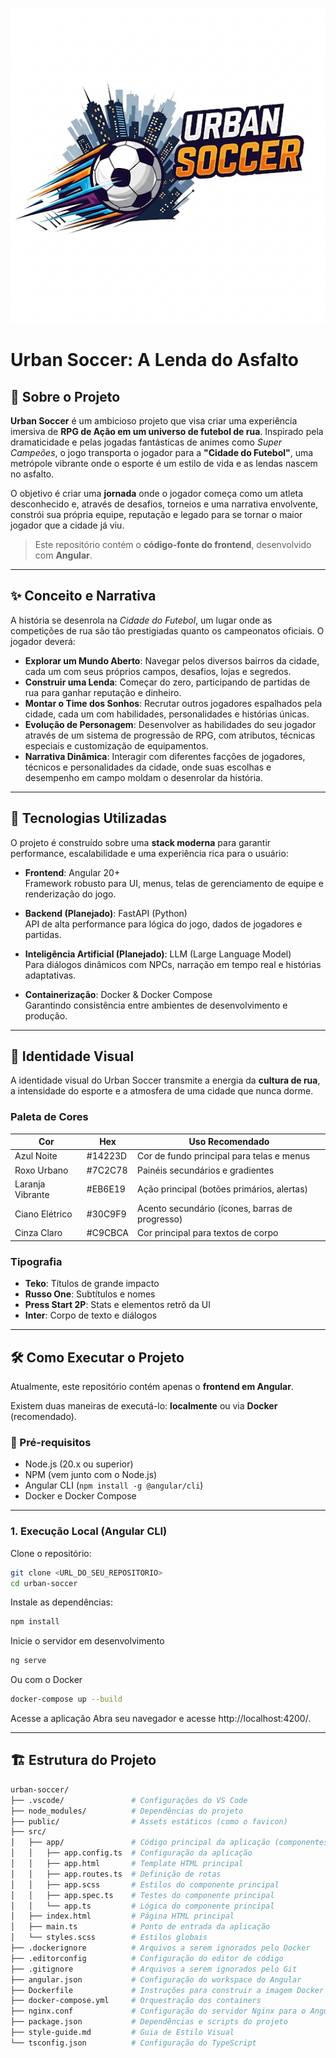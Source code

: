 ![Urban Soccer Banner](./public/urbanSoccer.png)

#  Urban Soccer: A Lenda do Asfalto

## 📖 Sobre o Projeto
**Urban Soccer** é um ambicioso projeto que visa criar uma experiência imersiva de **RPG de Ação em um universo de futebol de rua**. Inspirado pela dramaticidade e pelas jogadas fantásticas de animes como *Super Campeões*, o jogo transporta o jogador para a **"Cidade do Futebol"**, uma metrópole vibrante onde o esporte é um estilo de vida e as lendas nascem no asfalto.

O objetivo é criar uma **jornada** onde o jogador começa como um atleta desconhecido e, através de desafios, torneios e uma narrativa envolvente, constrói sua própria equipe, reputação e legado para se tornar o maior jogador que a cidade já viu.

> Este repositório contém o **código-fonte do frontend**, desenvolvido com **Angular**.

---

## ✨ Conceito e Narrativa
A história se desenrola na *Cidade do Futebol*, um lugar onde as competições de rua são tão prestigiadas quanto os campeonatos oficiais. O jogador deverá:

- **Explorar um Mundo Aberto**: Navegar pelos diversos bairros da cidade, cada um com seus próprios campos, desafios, lojas e segredos.  
- **Construir uma Lenda**: Começar do zero, participando de partidas de rua para ganhar reputação e dinheiro.  
- **Montar o Time dos Sonhos**: Recrutar outros jogadores espalhados pela cidade, cada um com habilidades, personalidades e histórias únicas.  
- **Evolução de Personagem**: Desenvolver as habilidades do seu jogador através de um sistema de progressão de RPG, com atributos, técnicas especiais e customização de equipamentos.  
- **Narrativa Dinâmica**: Interagir com diferentes facções de jogadores, técnicos e personalidades da cidade, onde suas escolhas e desempenho em campo moldam o desenrolar da história.  

---

## 🚀 Tecnologias Utilizadas
O projeto é construído sobre uma **stack moderna** para garantir performance, escalabilidade e uma experiência rica para o usuário:

- **Frontend**: Angular 20+  
  Framework robusto para UI, menus, telas de gerenciamento de equipe e renderização do jogo.  

- **Backend (Planejado)**: FastAPI (Python)  
  API de alta performance para lógica do jogo, dados de jogadores e partidas.  

- **Inteligência Artificial (Planejado)**: LLM (Large Language Model)  
  Para diálogos dinâmicos com NPCs, narração em tempo real e histórias adaptativas.  

- **Containerização**: Docker & Docker Compose  
  Garantindo consistência entre ambientes de desenvolvimento e produção.  

---

## 🎨 Identidade Visual

A identidade visual do Urban Soccer transmite a energia da **cultura de rua**, a intensidade do esporte e a atmosfera de uma cidade que nunca dorme.  

### Paleta de Cores
| Cor            | Hex     | Uso Recomendado                                      |
|----------------|---------|------------------------------------------------------|
| Azul Noite     | #14223D | Cor de fundo principal para telas e menus             |
| Roxo Urbano    | #7C2C78 | Painéis secundários e gradientes                     |
| Laranja Vibrante | #EB6E19 | Ação principal (botões primários, alertas)           |
| Ciano Elétrico | #30C9F9 | Acento secundário (ícones, barras de progresso)      |
| Cinza Claro    | #C9CBCA | Cor principal para textos de corpo                   |

### Tipografia
- **Teko**: Títulos de grande impacto  
- **Russo One**: Subtítulos e nomes  
- **Press Start 2P**: Stats e elementos retrô da UI  
- **Inter**: Corpo de texto e diálogos  

---

## 🛠️ Como Executar o Projeto

Atualmente, este repositório contém apenas o **frontend em Angular**.  

Existem duas maneiras de executá-lo: **localmente** ou via **Docker** (recomendado).

### 🔹 Pré-requisitos
- Node.js (20.x ou superior)  
- NPM (vem junto com o Node.js)  
- Angular CLI (`npm install -g @angular/cli`)  
- Docker e Docker Compose  

---

### 1. Execução Local (Angular CLI)

Clone o repositório:
```bash
git clone <URL_DO_SEU_REPOSITORIO>
cd urban-soccer
```

Instale as dependências:
```bash
npm install
```

Inicie o servidor em desenvolvimento
```bash
ng serve
```

Ou com o Docker
```bash
docker-compose up --build
``` 

Acesse a aplicação 
Abra seu navegador e acesse http://localhost:4200/.


---

## 🏗️ Estrutura do Projeto

```bash
urban-soccer/
├── .vscode/               # Configurações do VS Code
├── node_modules/          # Dependências do projeto
├── public/                # Assets estáticos (como o favicon)
├── src/
│   ├── app/               # Código principal da aplicação (componentes, rotas, etc.)
│   │   ├── app.config.ts  # Configuração da aplicação
│   │   ├── app.html       # Template HTML principal
│   │   ├── app.routes.ts  # Definição de rotas
│   │   ├── app.scss       # Estilos do componente principal
│   │   ├── app.spec.ts    # Testes do componente principal
│   │   └── app.ts         # Lógica do componente principal
│   ├── index.html         # Página HTML principal
│   ├── main.ts            # Ponto de entrada da aplicação
│   └── styles.scss        # Estilos globais
├── .dockerignore          # Arquivos a serem ignorados pelo Docker
├── .editorconfig          # Configuração do editor de código
├── .gitignore             # Arquivos a serem ignorados pelo Git
├── angular.json           # Configuração do workspace do Angular
├── Dockerfile             # Instruções para construir a imagem Docker
├── docker-compose.yml     # Orquestração dos containers
├── nginx.conf             # Configuração do servidor Nginx para o Angular
├── package.json           # Dependências e scripts do projeto
├── style-guide.md         # Guia de Estilo Visual
└── tsconfig.json          # Configuração do TypeScript
```


